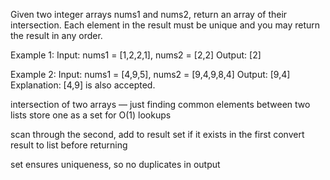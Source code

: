 Given two integer arrays nums1 and nums2, return an array of their intersection. Each element in the result must be unique and you may return the result in any order.

Example 1:
Input: nums1 = [1,2,2,1], nums2 = [2,2]
Output: [2]

Example 2:
Input: nums1 = [4,9,5], nums2 = [9,4,9,8,4]
Output: [9,4]
Explanation: [4,9] is also accepted.

intersection of two arrays — just finding common elements between two lists
store one as a set for O(1) lookups

scan through the second, add to result set if it exists in the first
convert result to list before returning

set ensures uniqueness, so no duplicates in output
